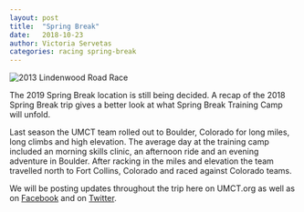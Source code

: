```yaml
---
layout: post
title:  "Spring Break"
date:   2018-10-23
author: Victoria Servetas
categories: racing spring-break
---
```


<img src="/img/posts/Team Pic 2018.jpg" alt="2013 Lindenwood Road Race" />

The 2019 Spring Break location is still being decided. A recap of the 2018 Spring Break trip gives a better look at what Spring Break Training Camp will unfold. 

Last season the UMCT team rolled out to Boulder, Colorado for long miles, long climbs and high elevation. The average day at the training camp included an morning skills clinic, an afternoon ride and an evening adventure in Boulder. After racking in the miles and elevation the team travelled north to Fort Collins, Colorado and raced against Colorado teams. 


We will be posting updates throughout the trip here on UMCT.org as well as on [Facebook](https://facebook.com/UofMCycling) and on [Twitter](https://twitter.com/uofmcycling).

